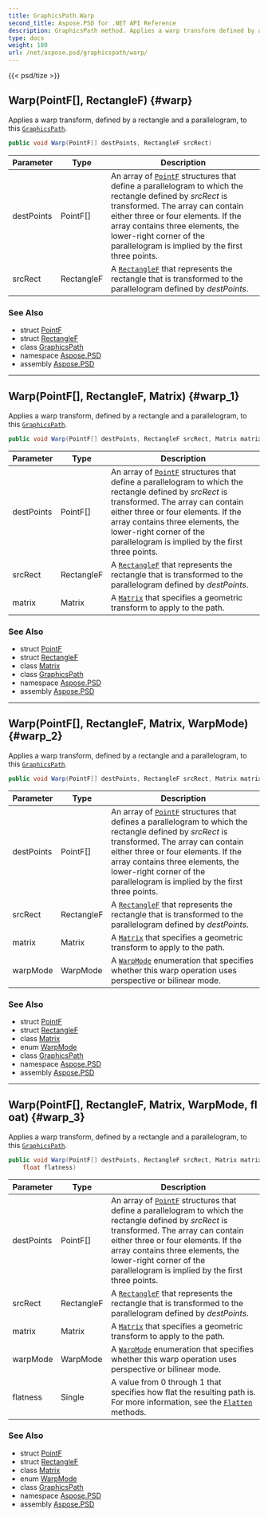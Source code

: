 ```yaml
---
title: GraphicsPath.Warp
second_title: Aspose.PSD for .NET API Reference
description: GraphicsPath method. Applies a warp transform defined by a rectangle and a parallelogram to this GraphicsPath
type: docs
weight: 180
url: /net/aspose.psd/graphicspath/warp/
---
```

{{< psd/tize >}}
## Warp(PointF[], RectangleF) {#warp}

Applies a warp transform, defined by a rectangle and a parallelogram, to this [`GraphicsPath`](../).

```csharp
public void Warp(PointF[] destPoints, RectangleF srcRect)
```

| Parameter | Type | Description |
| --- | --- | --- |
| destPoints | PointF[] | An array of [`PointF`](../../pointf/) structures that define a parallelogram to which the rectangle defined by *srcRect* is transformed. The array can contain either three or four elements. If the array contains three elements, the lower-right corner of the parallelogram is implied by the first three points. |
| srcRect | RectangleF | A [`RectangleF`](../../rectanglef/) that represents the rectangle that is transformed to the parallelogram defined by *destPoints*. |

### See Also

* struct [PointF](../../pointf/)
* struct [RectangleF](../../rectanglef/)
* class [GraphicsPath](../)
* namespace [Aspose.PSD](../../graphicspath/)
* assembly [Aspose.PSD](../../../)

---

## Warp(PointF[], RectangleF, Matrix) {#warp_1}

Applies a warp transform, defined by a rectangle and a parallelogram, to this [`GraphicsPath`](../).

```csharp
public void Warp(PointF[] destPoints, RectangleF srcRect, Matrix matrix)
```

| Parameter | Type | Description |
| --- | --- | --- |
| destPoints | PointF[] | An array of [`PointF`](../../pointf/) structures that define a parallelogram to which the rectangle defined by *srcRect* is transformed. The array can contain either three or four elements. If the array contains three elements, the lower-right corner of the parallelogram is implied by the first three points. |
| srcRect | RectangleF | A [`RectangleF`](../../rectanglef/) that represents the rectangle that is transformed to the parallelogram defined by *destPoints*. |
| matrix | Matrix | A [`Matrix`](../../matrix/) that specifies a geometric transform to apply to the path. |

### See Also

* struct [PointF](../../pointf/)
* struct [RectangleF](../../rectanglef/)
* class [Matrix](../../matrix/)
* class [GraphicsPath](../)
* namespace [Aspose.PSD](../../graphicspath/)
* assembly [Aspose.PSD](../../../)

---

## Warp(PointF[], RectangleF, Matrix, WarpMode) {#warp_2}

Applies a warp transform, defined by a rectangle and a parallelogram, to this [`GraphicsPath`](../).

```csharp
public void Warp(PointF[] destPoints, RectangleF srcRect, Matrix matrix, WarpMode warpMode)
```

| Parameter | Type | Description |
| --- | --- | --- |
| destPoints | PointF[] | An array of [`PointF`](../../pointf/) structures that defines a parallelogram to which the rectangle defined by *srcRect* is transformed. The array can contain either three or four elements. If the array contains three elements, the lower-right corner of the parallelogram is implied by the first three points. |
| srcRect | RectangleF | A [`RectangleF`](../../rectanglef/) that represents the rectangle that is transformed to the parallelogram defined by *destPoints*. |
| matrix | Matrix | A [`Matrix`](../../matrix/) that specifies a geometric transform to apply to the path. |
| warpMode | WarpMode | A [`WarpMode`](../../warpmode/) enumeration that specifies whether this warp operation uses perspective or bilinear mode. |

### See Also

* struct [PointF](../../pointf/)
* struct [RectangleF](../../rectanglef/)
* class [Matrix](../../matrix/)
* enum [WarpMode](../../warpmode/)
* class [GraphicsPath](../)
* namespace [Aspose.PSD](../../graphicspath/)
* assembly [Aspose.PSD](../../../)

---

## Warp(PointF[], RectangleF, Matrix, WarpMode, float) {#warp_3}

Applies a warp transform, defined by a rectangle and a parallelogram, to this [`GraphicsPath`](../).

```csharp
public void Warp(PointF[] destPoints, RectangleF srcRect, Matrix matrix, WarpMode warpMode, 
    float flatness)
```

| Parameter | Type | Description |
| --- | --- | --- |
| destPoints | PointF[] | An array of [`PointF`](../../pointf/) structures that define a parallelogram to which the rectangle defined by *srcRect* is transformed. The array can contain either three or four elements. If the array contains three elements, the lower-right corner of the parallelogram is implied by the first three points. |
| srcRect | RectangleF | A [`RectangleF`](../../rectanglef/) that represents the rectangle that is transformed to the parallelogram defined by *destPoints*. |
| matrix | Matrix | A [`Matrix`](../../matrix/) that specifies a geometric transform to apply to the path. |
| warpMode | WarpMode | A [`WarpMode`](../../warpmode/) enumeration that specifies whether this warp operation uses perspective or bilinear mode. |
| flatness | Single | A value from 0 through 1 that specifies how flat the resulting path is. For more information, see the [`Flatten`](../flatten/) methods. |

### See Also

* struct [PointF](../../pointf/)
* struct [RectangleF](../../rectanglef/)
* class [Matrix](../../matrix/)
* enum [WarpMode](../../warpmode/)
* class [GraphicsPath](../)
* namespace [Aspose.PSD](../../graphicspath/)
* assembly [Aspose.PSD](../../../)


